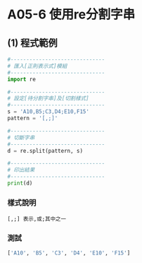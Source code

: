 # A05-6 使用re分割字串


## (1) 程式範例
``` python
#------------------------------
# 匯入[正則表示式]模組
#------------------------------
import re

#------------------------------
# 設定[待分割字串]及[切割樣式]
#------------------------------
s = 'A10,B5;C3,D4;E10,F15'
pattern = '[,;]'

#------------------------------
# 切斷字串
#------------------------------
d = re.split(pattern, s)

#------------------------------
# 印出結果
#------------------------------
print(d)
```

### 樣式說明
```
[,;] 表示,或;其中之一
```

### 測試
``` python
['A10', 'B5', 'C3', 'D4', 'E10', 'F15']
```

